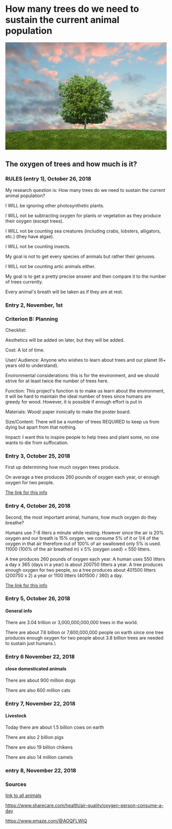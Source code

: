 # How many trees do we need to sustain the current animal population #

![alt text](tree.jpg)

## The oxygen of trees and how much is it? ##

### RULES (entry 1), October 26, 2018 ###

My research question is: How many trees do we need to sustain the current animal population?

I WILL be ignoring other photosynthetic plants.

I WILL not be subtracting oxygen for plants or vegetation as they produce their oxygen (except trees).

I WILL not be counting sea creatures (including crabs, lobsters, alligators, etc.) (they have algae).

I WILL not be counting insects.

My goal is not to get every species of animals but rather their genuses.

I WILL not be counting artic animals either.

My goal is to get a pretty precise answer and then compare it to the number of trees currently.

Every animal's breath will be taken as if they are at rest.

### Entry 2, November, 1st ###

### Criterion B: Planning ###

Checklist:

Aesthetics will be added on later, but they will be added.

Cost: A lot of time.

User/ Audience: Anyone who wishes to learn about trees and our planet (6+ years old to understand).

Environmental considerations: this is for the environment, and we should strive for at least twice the number of trees here.

Function: This project's function is to make us learn about the environment, it will be hard to maintain the ideal number of trees since humans are greedy for wood. However, it is possible if enough effort is put in

Materials: Wood/ paper ironically to make the poster board.

Size/Content: There will be a number of trees REQUIRED to keep us from dying but apart from that nothing.

Impact: I want this to inspire people to help trees and plant some, no one wants to die from suffocation.

### Entry 3, October 25, 2018 ###

First up determining how much oxygen trees produce.

On average a tree produces 260 pounds of oxygen each year, or enough oxygen for two people.

[The link for this info](https://www.emaze.com/@AOQFLWIQ)

### Entry 4, October 26, 2018 ###

Second, the most important animal, humans, how much oxygen do they breathe?

Humans use 7-8 liters a minute while resting. However since the air is 20% oxygen and our breath is 15% oxygen, we consume 5% of it or 1/4 of the oxygen in that air therefore out of 100% of air swallowed only 5% is used. 11000 (100% of the air breathed in) x 5% (oxygen used) = 550 litters.

A tree produces 260 pounds of oxygen each year. A human uses 550 litters a day x 365 (days in a year) is about 200750 litters a year. A tree produces enough oxygen for two people, so a tree produces about 401500 litters (200750 x 2) a year or 1100 litters (401500 / 360) a day.

[The link for this info](https://www.sharecare.com/health/air-quality/oxygen-person-consume-a-day)

### Entry 5, October 26, 2018 ###

#### General info ####

There are 3.04 trillion or 3,000,000,000,000 trees in the world.

There are about 7.6 billion or 7,600,000,000 people on earth since one tree produces enough oxygen for two people about 3.8 billion trees are needed to sustain just humans.\

### Entry 6 November 22, 2018 ###

#### close domesticated animals ####

There are about 900 million dogs

There are also 600 million cats

### Entry 7, November 22, 2018 ###

#### Livestock ####

Today there are about 1.5 billion cows on earth 

There are also 2 billion pigs

There are also 19 billion chikens

There are also 14 million camels

### entry 8, November 22, 2018 ###





### Sources ###

[link to all animals](https://lib2.colostate.edu/wildlife/atoz.php?letter=ALL)

https://www.sharecare.com/health/air-quality/oxygen-person-consume-a-day

https://www.emaze.com/@AOQFLWIQ
